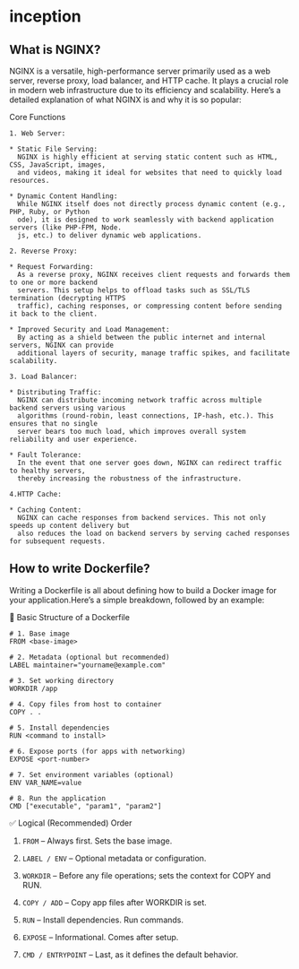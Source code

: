 # inception


## What is NGINX?

NGINX is a versatile, high-performance server primarily used as a web server, reverse proxy, load
balancer, and HTTP cache. It plays a crucial role in modern web infrastructure due to its
efficiency and scalability. Here’s a detailed explanation of what NGINX is and why it is so popular:

Core Functions

    1. Web Server:

    * Static File Serving:
      NGINX is highly efficient at serving static content such as HTML, CSS, JavaScript, images,
      and videos, making it ideal for websites that need to quickly load resources.

    * Dynamic Content Handling:
      While NGINX itself does not directly process dynamic content (e.g., PHP, Ruby, or Python
      ode), it is designed to work seamlessly with backend application servers (like PHP-FPM, Node.
      js, etc.) to deliver dynamic web applications.

    2. Reverse Proxy:

    * Request Forwarding:
      As a reverse proxy, NGINX receives client requests and forwards them to one or more backend
      servers. This setup helps to offload tasks such as SSL/TLS termination (decrypting HTTPS
      traffic), caching responses, or compressing content before sending it back to the client.

    * Improved Security and Load Management:
      By acting as a shield between the public internet and internal servers, NGINX can provide
      additional layers of security, manage traffic spikes, and facilitate scalability.

    3. Load Balancer:

    * Distributing Traffic:
      NGINX can distribute incoming network traffic across multiple backend servers using various
      algorithms (round-robin, least connections, IP-hash, etc.). This ensures that no single
      server bears too much load, which improves overall system reliability and user experience.

    * Fault Tolerance:
      In the event that one server goes down, NGINX can redirect traffic to healthy servers,
      thereby increasing the robustness of the infrastructure.

    4.HTTP Cache:

    * Caching Content:
      NGINX can cache responses from backend services. This not only speeds up content delivery but
      also reduces the load on backend servers by serving cached responses for subsequent requests.



## How to write Dockerfile?

Writing a Dockerfile is all about defining how to build a Docker image for your application.Here’s a simple breakdown, followed by an example:

🧱 Basic Structure of a Dockerfile
```
# 1. Base image
FROM <base-image>

# 2. Metadata (optional but recommended)
LABEL maintainer="yourname@example.com"

# 3. Set working directory
WORKDIR /app

# 4. Copy files from host to container
COPY . .

# 5. Install dependencies
RUN <command to install>

# 6. Expose ports (for apps with networking)
EXPOSE <port-number>

# 7. Set environment variables (optional)
ENV VAR_NAME=value

# 8. Run the application
CMD ["executable", "param1", "param2"]
```

✅ Logical (Recommended) Order

1. `FROM` – Always first. Sets the base image.

2. `LABEL / ENV` – Optional metadata or configuration.

3. `WORKDIR` – Before any file operations; sets the context for COPY and RUN.

4. `COPY / ADD` – Copy app files after WORKDIR is set.

5. `RUN` – Install dependencies. Run commands.

6. `EXPOSE` – Informational. Comes after setup.

7. `CMD / ENTRYPOINT` – Last, as it defines the default behavior.

 
